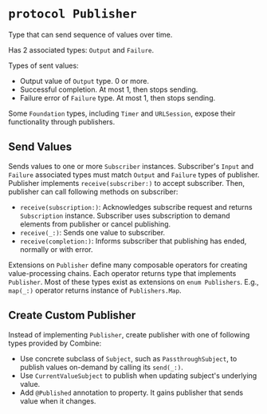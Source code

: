 # `protocol Publisher`

Type that can send sequence of values over time.

Has 2 associated types: `Output` and `Failure`.

Types of sent values:

* Output value of `Output` type. 0 or more.
* Successful completion. At most 1, then stops sending.
* Failure error of `Failure` type. At most 1, then stops sending.

Some `Foundation` types, including `Timer` and `URLSession`, expose their functionality through publishers.

## Send Values

Sends values to one or more `Subscriber` instances. Subscriber's `Input` and `Failure` associated types must match `Output` and `Failure` types of publisher. Publisher implements `receive(subscriber:)` to accept subscriber. Then, publisher can call following methods on subscriber:

* `receive(subscription:)`: Acknowledges subscribe request and returns `Subscription` instance. Subscriber uses subscription to demand elements from publisher or cancel publishing.
* `receive(_:)`: Sends one value to subscriber.
* `receive(completion:)`: Informs subscriber that publishing has ended, normally or with error.

Extensions on `Publisher` define many composable operators for creating value-processing chains. Each operator returns type that implements `Publisher`. Most of these types exist as extensions on `enum Publishers`. E.g., `map(_:)` operator returns instance of `Publishers.Map`.

## Create Custom Publisher

Instead of implementing `Publisher`, create publisher with one of following types provided by Combine:

* Use concrete subclass of `Subject`, such as `PassthroughSubject`, to publish values on-demand by calling its `send(_:)`.
* Use `CurrentValueSubject` to publish when updating subject's underlying value.
* Add `@Published` annotation to property. It gains publisher that sends value when it changes.
